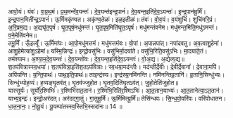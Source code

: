

  
आपो॒यं। यंवः॑। वः॒प्र॒थ॒मं। प्र॒थ॒मन्दे॑व॒यन्तः॑। दे॒व॒यन्त॑इन्द्र॒पानं॑। दे॒व॒यन्त॒इति॑दे॒व॒ऽयन्तः॑। इ॒न्द्र॒पान॑मू॒र्मिं। इ॒न्द्र॒पान॒मिती॑न्द्र॒ऽपानं॑। ऊ॒र्मिमकृ॑ण्वत। अकृ॑ण्व॒तेळः॑। इळ॒इतीळः॑॥ तंवः॑। वो॒व॒यं। व॒यंशुचिं॑। शुचि॑मरि॒प्रं। अ॒रि॒प्रम॒द्य। अ॒द्यघृ॑त॒पृषं॑। घृ॒त॒पृषं॒मधु॑मन्तं। घृ॒त॒पृष॒मिति॑घृ॒त॒ऽपृषं॑। मधु॑मन्तंवनेम। मधु॑मन्त॒मिति॒मधु॑ऽमन्तं। व॒ने॒मेति॑वनेम॥  
तमू॒र्मिं। ऊँ॒इत्यूँ॑। ऊ॒र्मिमा॑पः। आ॒पो॒मधु॑मत्तमं। मधु॑मत्तमंवः। वो॒पां। अ॒पान्नपा॑त्। नपा॑दवतु। अ॒व॒त्वाशु॒हेमा॑। आशु॒हेमेत्या॑शु॒ऽहेमा॑॥ यस्मि॒न्निन्द्रः॑। इन्द्रो॒वसु॑भिः। वसु॑भिर्मा॒दया॑ते। वसु॑भि॒रिति॒वसु॑ऽभिः। मा॒दया॑ते॒तं। तम॑श्याम। अ॒श्या॒म॒दे॒व॒यन्तः॑। दे॒व॒यन्तो॑वः। दे॒व॒यन्त॒इति॑दे॒व॒ऽयन्तः॑। वो॒अ॒द्य। अ॒द्येत्य॒द्य॥  
श॒तप॑वित्रास्स्व॒धया॑। श॒तप॑वित्रा॒इति॑श॒तऽप॑वित्राः। स्व॒धया॒मद॑न्तीः। मद॑न्तीर्दे॒वीः। दे॒वीर्दे॒वानां॑। दे॒वाना॒मपि॑। अपि॑यन्ति। य॒न्ति॒पाथः॑। पाथ॒इति॒पाथः॑॥ ताइन्द्र॑स्य। इन्द्र॑स्य॒नमि॑नन्ति। नमि॑नन्तिव्र॒तानि॑। व्र॒तानि॒सिन्धु॑भ्यः। सिन्धु॑भ्योह॒व्यं। ह॒व्यङ्घृ॒तव॑त्। घृ॒तव॑ज्जुहोत। घृ॒तव॒दिति॑घृ॒तऽव॑त्। जु॒हो॒तेति॑जुहोत॥  
यास्सूर्यः॑। सूर्यो॑र॒श्मिभिः॑। र॒श्मिभि॑रात॒तान॑। र॒श्मिभि॒रिति॑र॒श्मिऽभिः॑। आ॒त॒तान॒याभ्यः॑। आ॒त॒तानेत्या॒ऽत॒तान॑। याभ्य॒इन्द्रः॑। इन्द्रो॒अर॑दत्। अर॑दद्गा॒तुं। गा॒तुमू॒र्मिं। ऊ॒र्मिमित्यू॒र्मिं॥ तेसि॑न्धवः। सि॒न्ध॒वो॒वरि॑वः। वरि॑वोधातन। धा॒त॒ना॒नः॒। नो॒यू॒यं। यू॒यम्पा॑तस्स्व॒स्तिभि॒स्सदा॑नः॥ 14 ॥  
